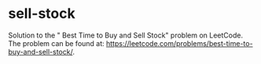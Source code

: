 # sell-stock
Solution to the " Best Time to Buy and Sell Stock" problem on LeetCode. The problem can be found at: https://leetcode.com/problems/best-time-to-buy-and-sell-stock/.
